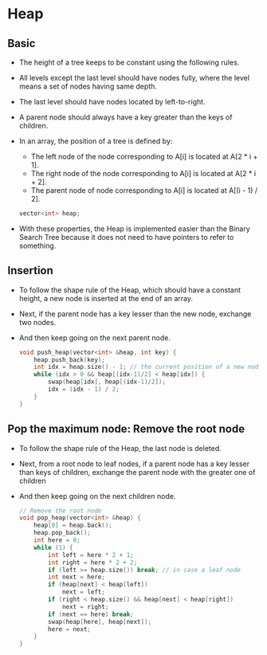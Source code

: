 # Heap

## Basic

- The height of a tree keeps to be constant using the following rules.
- All levels except the last level should have nodes fully, where the level means a set of nodes having same depth.
- The last level should have nodes located by left-to-right.
- A parent node should always have a key greater than the keys of children.
- In an array, the position of a tree is defined by:
	- The left node of the node corresponding to A[i] is located at A[2 * i + 1].
	- The right node of the node corresponding to A[i] is located at A[2 * i + 2].
	- The parent node of node corresponding to A[i] is located at A[(i - 1) / 2].

	``` c++
	vector<int> heap;
	```

- With these properties, the Heap is implemented easier than the Binary Search Tree because it does not need to have pointers to refer to something.


## Insertion

- To follow the shape rule of the Heap, which should have a constant height, a new node is inserted at the end of an array.
- Next, if the parent node has a key lesser than the new node, exchange two nodes.
- And then keep going on the next parent node.

	``` c++
	void push_heap(vector<int> &heap, int key) {
		heap.push_back(key);
		int idx = heap.size() - 1; // the current position of a new node
		while (idx > 0 && heap[(idx-1)/2] < heap[idx]) {
			swap(heap[idx], heap[(idx-1)/2]);
			idx = (idx - 1) / 2;
		}
	}
	```


## Pop the maximum node: Remove the root node

- To follow the shape rule of the Heap, the last node is deleted.
- Next, from a root node to leaf nodes, if a parent node has a key lesser than keys of children, exchange the parent node with the greater one of children
- And then keep going on the next children node.

	``` c++
	// Remove the root node
	void pop_heap(vector<int> &heap) {
		heap[0] = heap.back();
		heap.pop_back();
		int here = 0;
		while (1) {
			int left = here * 2 + 1;
			int right = here * 2 + 2;
			if (left >= heap.size()) break; // in case a leaf node
			int next = here;
			if (heap[next] < heap[left])
				next = left;
			if (right < heap.size() && heap[next] < heap[right])
				next = right;
			if (next == here) break;
			swap(heap[here], heap[next]);
			here = next;
		}
	}
	```

